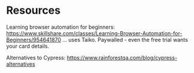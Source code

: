 # Resources
Learning browser automation for beginners: https://www.skillshare.com/classes/Learning-Browser-Automation-for-Beginners/954641870
... uses Taiko. Paywalled - even the free trial wants your card details.

Alternatives to Cypress: https://www.rainforestqa.com/blog/cypress-alternatives
